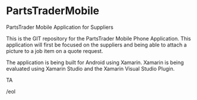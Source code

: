 # PartsTraderMobile
PartsTrader Mobile Application for Suppliers

This is the GIT repository for the PartsTrader Mobile Phone Application.  This application will first be focused on the suppliers and being able to attach a picture to a job item on a quote request.

The application is being built for Android using Xamarin.  Xamarin is being evaluated using Xamarin Studio and the Xamarin Visual Studio Plugin.

TA

/eol
